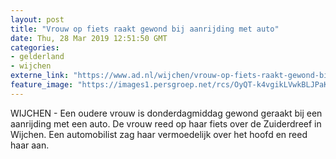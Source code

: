 ```yaml
---
layout: post
title: "Vrouw op fiets raakt gewond bij aanrijding met auto"
date: Thu, 28 Mar 2019 12:51:50 GMT
categories: 
- gelderland 
- wijchen 
externe_link: "https://www.ad.nl/wijchen/vrouw-op-fiets-raakt-gewond-bij-aanrijding-met-auto~a2cbcf30/"
feature_image: "https://images1.persgroep.net/rcs/OyQT-k4vgikLVwkBLJPaKcjbprw/diocontent/144340130/_fitwidth/400/?appId=21791a8992982cd8da851550a453bd7f&quality=0.7"
---
```


WIJCHEN - Een oudere vrouw is donderdagmiddag gewond geraakt bij een aanrijding met een auto. De vrouw reed op haar fiets over de Zuiderdreef in Wijchen. Een automobilist zag haar vermoedelijk over het hoofd en reed haar aan.
